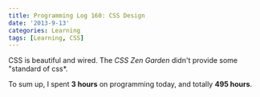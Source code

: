 ```yaml
---
title: Programming Log 160: CSS Design
date: '2013-9-13'
categories: Learning
tags: [Learning, CSS]
---
```


CSS is beautiful and wired. The *CSS Zen Garden* didn't provide some "standard of css*.

To sum up, I spent **3 hours** on programming today, and totally **495 hours**.